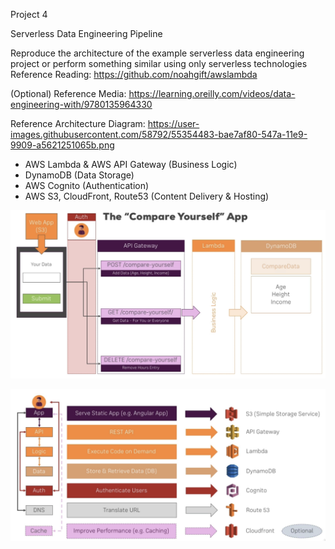 Project 4

Serverless Data Engineering Pipeline

Reproduce the architecture of the example serverless data engineering project or perform something similar using only serverless technologies
Reference Reading: https://github.com/noahgift/awslambda

(Optional) Reference Media: https://learning.oreilly.com/videos/data-engineering-with/9780135964330

Reference Architecture Diagram: https://user-images.githubusercontent.com/58792/55354483-bae7af80-547a-11e9-9909-a5621251065b.png

- AWS Lambda & AWS API Gateway (Business Logic)
- DynamoDB (Data Storage)
- AWS Cognito (Authentication)
- AWS S3, CloudFront, Route53 (Content Delivery & Hosting)


[![Compare Yourself App](Compare-Yourself-App.png)](Compare-Yourself-App.png)


[![Architecture](Architecture.png)](Architecture.png)